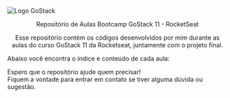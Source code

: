 ![Logo GoStack](https://camo.githubusercontent.com/d25397e9df01fe7882dcc1cbc96bdf052ffd7d0c/68747470733a2f2f73746f726167652e676f6f676c65617069732e636f6d2f676f6c64656e2d77696e642f626f6f7463616d702d676f737461636b2f6865616465722d6465736166696f732e706e67)

<center>
Repositório de Aulas Bootcamp GoStack 11 - RocketSeat  
  
  
Esse repositório contém os códigos desenvolvidos por mim durante as aulas do curso GoStack 11 da Rocketseat, juntamente com o projeto final.
</center>


Abaixo você encontra o índice e conteúdo de cada aula:


Espero que o repositório ajude quem precisar!  
Fiquem a vontade para entrar em contato se tiver alguma dúvida ou sugestão.
